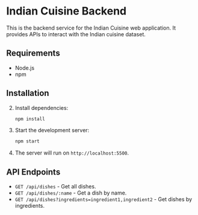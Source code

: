 # Indian Cuisine Backend

This is the backend service for the Indian Cuisine web application. It provides APIs to interact with the Indian cuisine dataset.

## Requirements

- Node.js
- npm

## Installation

2. Install dependencies:

   ```sh
   npm install
   ```

3. Start the development server:

   ```sh
   npm start
   ```

4. The server will run on `http://localhost:5500`.

## API Endpoints

- `GET /api/dishes` - Get all dishes.
- `GET /api/dishes/:name` - Get a dish by name.
- `GET /api/dishes?ingredients=ingredient1,ingredient2` - Get dishes by ingredients.
